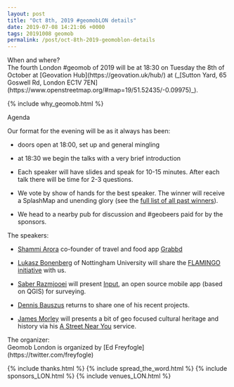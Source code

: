 ```yaml
--- 
layout: post
title: "Oct 8th, 2019 #geomobLON details"
date: 2019-07-08 14:21:06 +0000
tags: 20191008 geomob
permalink: /post/oct-8th-2019-geomoblon-details
---
```


<div class="heading">When and where?</div>
The fourth London #geomob of 2019 will be at
<span class="b">18:30 on Tuesday the 8th of October </span>
at [Geovation Hub](https://geovation.uk/hub/) at (_[Sutton Yard, 65 Goswell Rd, London EC1V 7EN](https://www.openstreetmap.org/#map=19/51.52435/-0.09975)_).

{% include why_geomob.html %}

<div class="heading">Agenda</div>

Our format for the evening will be as it always has been:

* doors open at 18:00, set up and general mingling

* at 18:30 we begin the talks with a very brief introduction

* Each speaker will have slides and speak for 10-15 minutes.
After each talk there will be time for 2-3 questions.

* We vote by show of hands for the best speaker. The winner will receive a SplashMap and unending glory (see the [full list of all past winners](http://geomobldn.org/past-speakers)). 

* We head to a nearby pub for discussion and #geobeers paid for by the
sponsors. 

<div class="heading">The speakers:</div>

* [Shammi Arora](https://twitter.com/sarora211) co-founder of travel and food app [Grabbd](https://apps.apple.com/us/app/grabbd-social-foodie-travel/id1060585858?mt=8)

* [Lukasz Bonenberg](https://twitter.com/LKBLab) of Nottingham University will share the [FLAMINGO initiative](https://www.flamingognss.com/) with us.

* [Saber Razmjooei](https://www.linkedin.com/in/saber-razmjooei-321a753b/) will present [Input](https://inputapp.io), an open source mobile app (based on QGIS) for surveying.

* [Dennis Bauszus](https://twitter.com/goldrydigital) returns to share one of his recent projects. 

* [James Morley](https://twitter.com/jamesinealing) will presents a bit of geo focused cultural heritage and history via his [A Street Near You](https://astreetnearyou.org) service.

<div class="heading">The organizer:</div>
Geomob London is organized by [Ed Freyfogle](https://twitter.com/freyfogle)

{% include thanks.html %}
{% include spread_the_word.html %}
{% include sponsors_LON.html %}
{% include venues_LON.html %}
